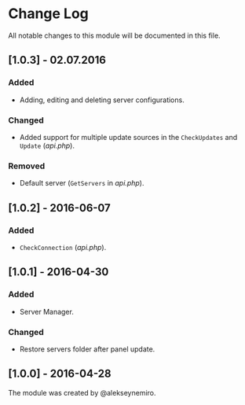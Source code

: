 # Change Log

All notable changes to this module will be documented in this file.

## [1.0.3] - 02.07.2016
### Added
- Adding, editing and deleting server configurations.

### Changed
- Added support for multiple update sources in the `CheckUpdates` and `Update` (*api.php*).

### Removed
- Default server (`GetServers` in *api.php*).

## [1.0.2] - 2016-06-07
### Added
- `CheckConnection` (*api.php*).

## [1.0.1] - 2016-04-30
### Added
- Server Manager.

### Changed
- Restore servers folder after panel update.

## [1.0.0] - 2016-04-28
The module was created by @alekseynemiro.